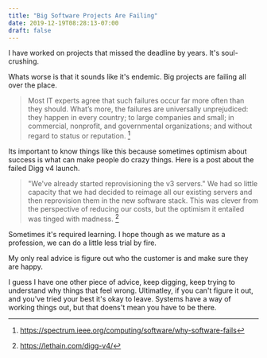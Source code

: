 ```yaml
---
title: "Big Software Projects Are Failing"
date: 2019-12-19T08:28:13-07:00
draft: false
---
```


I have worked on projects that missed the deadline by years. It's soul-crushing.

Whats worse is that it sounds like it's endemic. Big projects are failing all over the place.

> Most IT experts agree that such failures occur far more often than they should. What’s more, the failures are universally unprejudiced: they happen in every country; to large companies and small; in commercial, nonprofit, and governmental organizations; and without regard to status or reputation. [^why-software-fails]

Its important to know things like this because sometimes optimism about success is what can make people do crazy things. Here is a post about the failed Digg v4 launch.

> "We've already started reprovisioning the v3 servers." We had so little capacity that we had decided to reimage all our existing servers and then reprovision them in the new software stack. This was clever from the perspective of reducing our costs, but the optimism it entailed was tinged with madness. [^digg-v4]

Sometimes it's required learning. I hope though as we mature as a profession, we can do a little less trial by fire.

My only real advice is figure out who the customer is and make sure they are happy.

I guess I have one other piece of advice, keep digging, keep trying to understand why things that feel wrong. Ultimatley, if you can't figure it out, and you've tried your best it's okay to leave. Systems have a way of working things out, but that doens't mean you have to be there.


[^why-software-fails]: https://spectrum.ieee.org/computing/software/why-software-fails
[^digg-v4]: https://lethain.com/digg-v4/